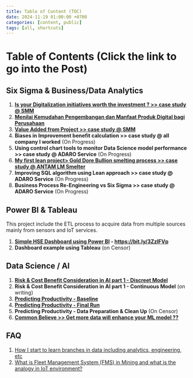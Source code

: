 ```yaml
---
title: Table of Content (TOC)
date: 2024-11-19 01:00:00 +0700
categories: [content, public]
tags: [all, shortcuts]
---
```

 
# Table of Contents (Click the link to go into the Post)

## Six Sigma & Business/Data Analytics
1. **[Is your Digitalization initiatives worth the investment ? >> case study @ SMM](https://galuhjoko88.github.io/posts/buzzdigitalization)**
2. **[Menilai Kemudahan Pengembangan dan Manfaat Produk Digital bagi Perusahaan](https://galuhjoko88.github.io/posts/digitaliseasy)**
3. **[Value Added from Project >> case study @ SMM](https://galuhjoko88.github.io/posts/projectvalues)**
4. **Biases in Improvement benefit calculation >> case study @ all company I worked** (On Progress)
5. **Using control chart tools to monitor Data Science model performance >> case study @ ADARO Service** (On Progress)
6. **[My first lean project> Gold Dore Bullion smelting process >> case study @ ANTAM LM Smelter](https://galuhjoko88.github.io/posts/bulion)**
7. **Improving SQL algorithm using Lean approach >> case study @ ADARO Service** (On Progress)
8. **Business Process Re-Engineering vs Six Sigma >> case study @ ADARO Service** (On Progress)

## Power BI & Tableau 
This project include the ETL process to acquire data from multiple sources mainly from sensors and IoT services. 
1. **[Simple HSE Dashboard using Power BI](https://rb.gy/yjlwo) - https://bit.ly/3ZzlFVp**
2. **Dashboard example using Tableau** (on Censor)


## Data Science / AI
1. **[Risk & Cost Benefit Consideration in AI part 1 - Discreet Model](https://galuhjoko88.github.io/posts/riskaipart1/)**
2. **Risk & Cost Benefit Consideration in AI part 1 - Continuous Model** (on writing)
3. **[Predicting Productivity - Baseline](https://galuhjoko88.github.io/posts/predictionpdty)**
4. **[Predicting Productivity - Final Run](https://galuhjoko88.github.io/posts/finalmodel/)**
5. **Predicting Productivity - Data Preparation & Clean Up** (On Censor)
6. **[Common Believe >> Get more data will enhance your ML model ??](https://galuhjoko88.github.io/posts/moredatanotbetter)**

## FAQ
1. [How I start to learn branches in data including analytics, engineering, etc](https://galuhjoko88.github.io/posts/datapath)
2. [What is Fleet Management System (FMS) in Mining and what is the analogy in IoT environment?](https://galuhjoko88.github.io/posts/fms)


